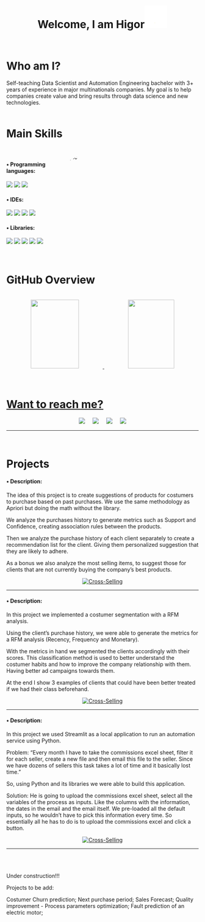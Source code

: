 <!-- Greetings -->

<h1 align="center">Welcome, I am Higor<a><img src="https://github.com/Kathryn-Jie/Kathryn-Jie/blob/main/wave.gif" width="60px"/></h1>
<Br>

<!-- About -->

<h1>Who am I?</h1>
Self-teaching Data Scientist and Automation Engineering bachelor with 3+ years of experience in major multinationals companies.
My goal is to help companies create value and bring results through data science and new technologies.
<Br>
<Br>
  
<!-- Skills -->

<h1>Main Skills</h1>

 </div>
 <div style="display: inline_block"><br>
 <img align="right" alt="Lucas-pic" height="250" style="border-radius:1000px"; src="https://i2.wp.com/allhtaccess.info/wp-content/uploads/2018/03/programming.gif?fit=1281%2C716&ssl=1" min-width="400px" max-width="400px" width="400px" align="right" alt="Computador iuriCode" style="width: 500px; height: 500px; left: 0px; top: 0px;">
 </div>


<!-- Programing languages -->
#### • Programming languages:
<div>
	<img src='https://img.shields.io/badge/Python-3776AB?style=for-the-badge&logo=python&logoColor=white'style="width: 20; height: 25px">
	<img src="https://img.shields.io/badge/PostgreSQL-316192?style=for-the-badge&logo=postgresql&logoColor=white"style="width: 20; height: 25px">
	<img src="https://img.shields.io/badge/DAX-F2C811?style=for-the-badge&logo=Power%20BI&logoColor=white"style="width: 20; height: 25px">
</div>

<!-- IDEs --> 
#### • IDEs:
<div>
	 <img src='https://img.shields.io/badge/Jupyter-F37626.svg?&style=for-the-badge&logo=Jupyter&logoColor=white'style="width: 20; height: 25px">
	 <img src="https://img.shields.io/badge/Colab-F9AB00?style=for-the-badge&logo=googlecolab&color=525252"style="width: 20;height: 25px">
	 <img src="https://img.shields.io/badge/Visual_Studio_Code-0078D4?style=for-the-badge&logo=visual%20studio%20code&logoColor=white"style="width: 20; height: 25px">
	 <img src="https://img.shields.io/badge/PowerBI-F2C811?style=for-the-badge&logo=Power%20BI&logoColor=white"style="width: 20; height: 25px">
</div>

<!-- Libraries -->
#### • Libraries:
<div>
	 <img src='https://img.shields.io/badge/Pandas-2C2D72?style=for-the-badge&logo=pandas&logoColor=white'style="width: 20; height: 25px">
	 <img src="https://img.shields.io/badge/Numpy-777BB4?style=for-the-badge&logo=numpy&logoColor=white"style="width: 20; height: 25px">
	 <img src="https://img.shields.io/badge/scikit_learn-F7931E?style=for-the-badge&logo=scikit-learn&logoColor=white"style="width: 20; height: 25px">
	 <img src="https://img.shields.io/badge/Plotly-239120?style=for-the-badge&logo=plotly&logoColor=white"style="width: 20; height: 25px">
	 <img src="https://img.shields.io/badge/Streamlit-FF4B4B?style=for-the-badge&logo=Streamlit&logoColor=white"style="width: 20; height: 25px">
</div>

<Br>
<Br>
<!-- Github Overview -->

<h1>GitHub Overview</h1>
<Br>
<div align="center">
  <a href="https://github.com/higornunesm">
  <img height="180em" width="50%" src="https://github-readme-stats.vercel.app/api?username=higornunesm&show_icons=true&icon_color=f9f9f9&theme=dark&include_all_commits=true&count_private=true"/>
  <img height="180em" width="49%" src="https://github-readme-stats.vercel.app/api/top-langs/?username=higornunesm&layout=compact&langs_count=7&theme=dark"/>
</div>
<Br>
<Br>

    
<!-- Contact -->

<h1>Want to reach me?</h1>
<div align="center">
    <a href="https://www.linkedin.com/in/higornunes/" target="_blank"><img src="https://img.shields.io/badge/LinkedIn-0077B5?style=for-the-badge&logo=linkedin&logoColor=white" target="_blank"></a> &nbsp;&nbsp;&nbsp;
    <a href = "mailto:higornm@gmail.com" target="_blank"><img src="https://img.shields.io/badge/Gmail-D14836?style=for-the-badge&logo=gmail&logoColor=white" target="_blank"></a> &nbsp;&nbsp;&nbsp;
    <a href = "https://wa.me/5521994208379" target="_blank"><img src="https://img.shields.io/badge/WhatsApp-25D366?style=for-the-badge&logo=whatsapp&logoColor=white" target="_blank"></a> &nbsp;&nbsp;&nbsp;
    <a href="https://higornunesm.github.io/portfolio/" target="blank"><img src="https://img.shields.io/badge/Website-100000?style=for-the-badge&logo=github&logoColor=white" /></a>
</div>

<hr>
<Br>

<!-- Contact -->

<h1>Projects</h1>


#### • Description:
The idea of this project is to create suggestions of products for costumers to purchase based on past purchases. We use the same methodology as Apriori but doing the math without the library.

We analyze the purchases history to generate metrics such as Support and Confidence, creating association rules between the products.

Then we analyze the purchase history of each client separately to create a recommendation list for the client. Giving them personalized suggestion that they are likely to adhere.

As a bonus we also analyze the most selling items, to suggest those for clients that are not currently buying the company’s best products.
<p align="center">
  <a href="https://github.com/HigorNunesM/cross-selling"><img width="400" src="https://github-readme-stats.vercel.app/api/pin?username=higornunesm&repo=cross-selling&title_color=fff&icon_color=f9f9f9&text_color=9f9f9f&bg_color=151515" alt="Cross-Selling"></a>
</p>

<hr>

#### • Description:
In this project we implemented a costumer segmentation with a RFM analysis.

Using the client’s purchase history, we were able to generate the metrics for a RFM analysis (Recency, Frequency and Monetary).

With the metrics in hand we segmented the clients accordingly with their scores. This classification method is used to better understand the costumer habits and how to improve the company relationship with them. Having better ad campaigns towards them.

At the end I show 3 examples of clients that could have been better treated if we had their class beforehand.
<p align="center">
  <a href="https://github.com/HigorNunesM/costumer-segmentation"><img width="400" src="https://github-readme-stats.vercel.app/api/pin?username=higornunesm&repo=costumer-segmentation&title_color=fff&icon_color=f9f9f9&text_color=9f9f9f&bg_color=151515" alt="Cross-Selling"></a>
</p>

<hr>

#### • Description:
In this project we used Streamlit as a local application to run an automation service using Python.

Problem: “Every month I have to take the commissions excel sheet, filter it for each seller, create a new file and then email this file to the seller. Since we have dozens of sellers this task takes a lot of time and it basically lost time.”

So, using Python and its libraries we were able to build this application.

Solution: He is going to upload the commissions excel sheet, select all the variables of the process as inputs. Like the columns with the information, the dates in the email and the email itself. We pre-loaded all the default inputs, so he wouldn’t have to pick this information every time. So essentially all he has to do is to upload the commissions excel and click a button.
<p align="center">
  <a href="https://github.com/HigorNunesM/RPA-comission-report"><img width="400" src="https://github-readme-stats.vercel.app/api/pin?username=higornunesm&repo=RPA-comission-report&title_color=fff&icon_color=f9f9f9&text_color=9f9f9f&bg_color=151515" alt="Cross-Selling"></a>
</p>

<hr>

<Br>
<Br>   
    

Under construction!!!

Projects to be add:

Costumer Churn prediction;
Next purchase period;
Sales Forecast;
Quality improvement - Process parameters optimization;
Fault prediction of an electric motor;

